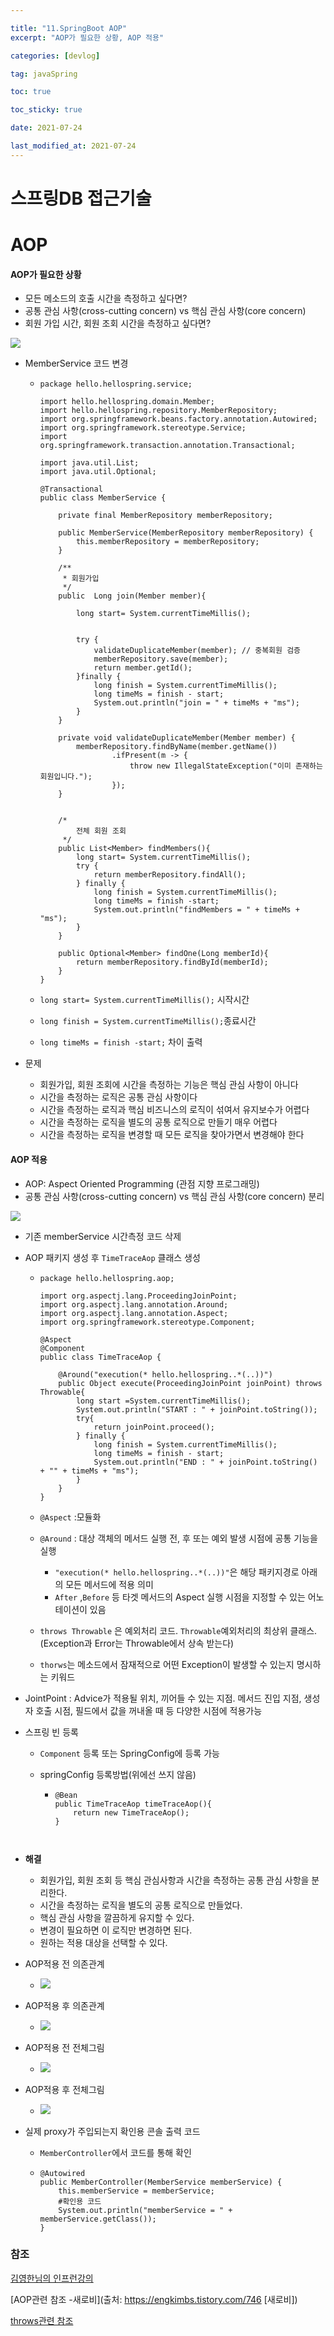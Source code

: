 ```yaml
---

title: "11.SpringBoot AOP"
excerpt: "AOP가 필요한 상황, AOP 적용"

categories: [devlog]

tag: javaSpring

toc: true

toc_sticky: true

date: 2021-07-24

last_modified_at: 2021-07-24
---
```






# 스프링DB 접근기술



# AOP



#### AOP가 필요한 상황

* 모든 메소드의 호출 시간을 측정하고 싶다면?
* 공통 관심 사항(cross-cutting concern) vs 핵심 관심 사항(core concern)
* 회원 가입 시간, 회원 조회 시간을 측정하고 싶다면?



<img src="https://github.com/cano721/cano721.github.io/blob/master/_posts/md-images/AOP/AOP1.JPG?raw=true">



* MemberService 코드 변경

  * ```
    package hello.hellospring.service;
    
    import hello.hellospring.domain.Member;
    import hello.hellospring.repository.MemberRepository;
    import org.springframework.beans.factory.annotation.Autowired;
    import org.springframework.stereotype.Service;
    import org.springframework.transaction.annotation.Transactional;
    
    import java.util.List;
    import java.util.Optional;
    
    @Transactional
    public class MemberService {
    
        private final MemberRepository memberRepository;
    
        public MemberService(MemberRepository memberRepository) {
            this.memberRepository = memberRepository;
        }
    
        /**
         * 회원가입
         */
        public  Long join(Member member){
    
            long start= System.currentTimeMillis();
    
    
            try {
                validateDuplicateMember(member); // 중복회원 검증
                memberRepository.save(member);
                return member.getId();
            }finally {
                long finish = System.currentTimeMillis();
                long timeMs = finish - start;
                System.out.println("join = " + timeMs + "ms");
            }
        }
    
        private void validateDuplicateMember(Member member) {
            memberRepository.findByName(member.getName())
                    .ifPresent(m -> {
                        throw new IllegalStateException("이미 존재하는 회원입니다.");
                    });
        }
    
    
        /*
            전체 회원 조회
         */
        public List<Member> findMembers(){
            long start= System.currentTimeMillis();
            try {
                return memberRepository.findAll();
            } finally {
                long finish = System.currentTimeMillis();
                long timeMs = finish -start;
                System.out.println("findMembers = " + timeMs + "ms");
            }
        }
    
        public Optional<Member> findOne(Long memberId){
            return memberRepository.findById(memberId);
        }
    }
    ```

  * `long start= System.currentTimeMillis();` 시작시간

  * `long finish = System.currentTimeMillis();`종료시간

  * `long timeMs = finish -start;` 차이 출력



* 문제
  * 회원가입, 회원 조회에 시간을 측정하는 기능은 핵심 관심 사항이 아니다
  * 시간을 측정하는 로직은 공통 관심 사항이다
  * 시간을 측정하는 로직과 핵심 비즈니스의 로직이 섞여서 유지보수가 어렵다
  * 시간을 측정하는 로직을 별도의 공통 로직으로 만들기 매우 어렵다
  * 시간을 측정하는 로직을 변경할 때 모든 로직을 찾아가면서 변경해야 한다



#### AOP 적용

* AOP: Aspect Oriented Programming (관점 지향 프로그래밍)
* 공통 관심 사항(cross-cutting concern) vs 핵심 관심 사항(core concern) 분리



<img src="https://github.com/cano721/cano721.github.io/blob/master/_posts/md-images/AOP/AOP2.JPG?raw=true">



* 기존 memberService 시간측정 코드 삭제

* AOP 패키지 생성 후 `TimeTraceAop` 클래스 생성

  * ```
    package hello.hellospring.aop;
    
    import org.aspectj.lang.ProceedingJoinPoint;
    import org.aspectj.lang.annotation.Around;
    import org.aspectj.lang.annotation.Aspect;
    import org.springframework.stereotype.Component;
    
    @Aspect
    @Component
    public class TimeTraceAop {
    
        @Around("execution(* hello.hellospring..*(..))")
        public Object execute(ProceedingJoinPoint joinPoint) throws Throwable{
            long start =System.currentTimeMillis();
            System.out.println("START : " + joinPoint.toString());
            try{
                return joinPoint.proceed();
            } finally {
                long finish = System.currentTimeMillis();
                long timeMs = finish - start;
                System.out.println("END : " + joinPoint.toString() + "" + timeMs + "ms");
            }
        }
    }
    ```

  * `@Aspect` :모듈화

  * `@Around` : 대상 객체의 메서드 실행 전, 후 또는 예외 발생 시점에 공통 기능을 실행

    * `"execution(* hello.hellospring..*(..))"`은 해당 패키지경로 아래의 모든 메서드에 적용 의미
    * `After` ,`Before` 등 타겟 메서드의 Aspect 실행 시점을 지정할 수 있는 어노테이션이 있음

  * `throws Throwable` 은 예외처리 코드. `Throwable`예외처리의 최상위 클래스.(Exception과 Error는 Throwable에서 상속 받는다)

  * `thorws`는  메소드에서 잠재적으로 어떤 Exception이 발생할 수 있는지 명시하는 키워드

* JointPoint : Advice가 적용될 위치, 끼어들 수 있는 지점. 메서드 진입 지점, 생성자 호출 시점, 필드에서 값을 꺼내올 때 등 다양한 시점에 적용가능



* 스프링 빈 등록

  * `Component` 등록 또는 SpringConfig에 등록 가능

  * springConfig 등록방법(위에선 쓰지 않음)

    * ```
      @Bean
      public TimeTraceAop timeTraceAop(){
          return new TimeTraceAop();
      }



* **해결** 
  * 회원가입, 회원 조회 등 핵심 관심사항과 시간을 측정하는 공통 관심 사항을 분리한다.
  * 시간을 측정하는 로직을 별도의 공통 로직으로 만들었다.
  * 핵심 관심 사항을 깔끔하게 유지할 수 있다.
  * 변경이 필요하면 이 로직만 변경하면 된다.
  * 원하는 적용 대상을 선택할 수 있다.



* AOP적용 전 의존관계
  * <img src="https://github.com/cano721/cano721.github.io/blob/master/_posts/md-images/AOP/AOP3.JPG?raw=true">
* AOP적용 후 의존관계
  * <img src="https://github.com/cano721/cano721.github.io/blob/master/_posts/md-images/AOP/AOP4.JPG?raw=true">
* AOP적용 전 전체그림
  * <img src="https://github.com/cano721/cano721.github.io/blob/master/_posts/md-images/AOP/AOP5.JPG?raw=true">
* AOP적용 후 전체그림
  * <img src="https://github.com/cano721/cano721.github.io/blob/master/_posts/md-images/AOP/AOP6.JPG?raw=true">



* 실제 proxy가 주입되는지 확인용 콘솔 출력 코드

  * `MemberController`에서 코드를 통해 확인

  * ```
    @Autowired
    public MemberController(MemberService memberService) {
        this.memberService = memberService;
        #확인용 코드
        System.out.println("memberService = " + memberService.getClass());
    }
    ```







### 참조

[김영한님의 인프런강의](https://www.inflearn.com/course/%EC%8A%A4%ED%94%84%EB%A7%81-%EC%9E%85%EB%AC%B8-%EC%8A%A4%ED%94%84%EB%A7%81%EB%B6%80%ED%8A%B8)

[AOP관련 참조 -새로비](출처: https://engkimbs.tistory.com/746 [새로비])

[throws관련 참조](https://codechacha.com/ko/java-throw-and-throws/)


